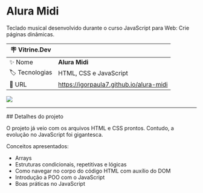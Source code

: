 # Alura Midi

Teclado musical desenvolvido durante o curso JavaScript para Web: Crie páginas dinâmicas.

| :placard: Vitrine.Dev |     |
| -------------  | --- |
| :sparkles: Nome        | **Alura Midi**
| :label: Tecnologias | HTML, CSS e JavaScript
| :rocket: URL         | https://igorpaula7.github.io/alura-midi

<!-- Inserir imagem com a #vitrinedev ao final do link -->
![](https://i.imgur.com/myLdI4B.png#vitrinedev)

<hr>
## Detalhes do projeto

<p>O projeto já veio com os arquivos HTML e CSS prontos. Contudo, a evolução no JavaScript foi gigantesca.</p>
Conceitos apresentados:
<ul>
<li>Arrays</li>
<li>Estruturas condicionais, repetitivas e lógicas</li>
<li>Como navegar no corpo do código HTML com auxílio do DOM</li>
<li>Introdução a POO com o JavaScript</li>
<li>Boas práticas no JavaScript</li>
</ul>
